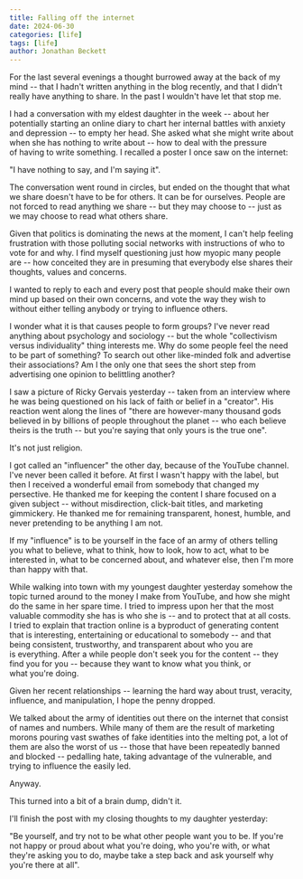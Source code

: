 ```yaml
---
title: Falling off the internet
date: 2024-06-30
categories: [life]
tags: [life]
author: Jonathan Beckett
---
```


For the last several evenings a thought burrowed away at the back of my mind -- that I hadn't written anything in the blog recently, and that I didn't really have anything to share. In the past I wouldn't have let that stop me.

I had a conversation with my eldest daughter in the week -- about her potentially starting an online diary to chart her internal battles with anxiety and depression -- to empty her head. She asked what she might write about when she has nothing to write about -- how to deal with the pressure of having to write something. I recalled a poster I once saw on the internet:

"I have nothing to say, and I'm saying it".

The conversation went round in circles, but ended on the thought that what we share doesn't have to be for others. It can be for ourselves. People are not forced to read anything we share -- but they may choose to -- just as we may choose to read what others share.

Given that politics is dominating the news at the moment, I can't help feeling frustration with those polluting social networks with instructions of who to vote for and why. I find myself questioning just how myopic many people are -- how conceited they are in presuming that everybody else shares their thoughts, values and concerns.

I wanted to reply to each and every post that people should make their own mind up based on their own concerns, and vote the way they wish to without either telling anybody or trying to influence others.

I wonder what it is that causes people to form groups? I've never read anything about psychology and sociology -- but the whole "collectivism versus individuality" thing interests me. Why do some people feel the need to be part of something? To search out other like-minded folk and advertise their associations? Am I the only one that sees the short step from advertising one opinion to belittling another?

I saw a picture of Ricky Gervais yesterday -- taken from an interview where he was being questioned on his lack of faith or belief in a "creator". His reaction went along the lines of "there are however-many thousand gods believed in by billions of people throughout the planet -- who each believe theirs is the truth -- but you're saying that only yours is the true one".

It's not just religion.

I got called an "influencer" the other day, because of the YouTube channel. I've never been called it before. At first I wasn't happy with the label, but then I received a wonderful email from somebody that changed my persective. He thanked me for keeping the content I share focused on a given subject -- without misdirection, click-bait titles, and marketing gimmickery. He thanked me for remaining transparent, honest, humble, and never pretending to be anything I am not.

If my "influence" is to be yourself in the face of an army of others telling you what to believe, what to think, how to look, how to act, what to be interested in, what to be concerned about, and whatever else, then I'm more than happy with that.

While walking into town with my youngest daughter yesterday somehow the topic turned around to the money I make from YouTube, and how she might do the same in her spare time. I tried to impress upon her that the most valuable commodity she has is who she is -- and to protect that at all costs. I tried to explain that traction online is a byproduct of generating content that is interesting, entertaining or educational to somebody -- and that being consistent, trustworthy, and transparent about who you are is everything. After a while people don't seek you for the content -- they find you for you -- because they want to know what you think, or what you're doing.

Given her recent relationships -- learning the hard way about trust, veracity, influence, and manipulation, I hope the penny dropped.

We talked about the army of identities out there on the internet that consist of names and numbers. While many of them are the result of marketing morons pouring vast swathes of fake identities into the melting pot, a lot of them are also the worst of us -- those that have been repeatedly banned and blocked -- pedalling hate, taking advantage of the vulnerable, and trying to influence the easily led.

Anyway.

This turned into a bit of a brain dump, didn't it.

I'll finish the post with my closing thoughts to my daughter yesterday:

"Be yourself, and try not to be what other people want you to be. If you're not happy or proud about what you're doing, who you're with, or what they're asking you to do, maybe take a step back and ask yourself why you're there at all".